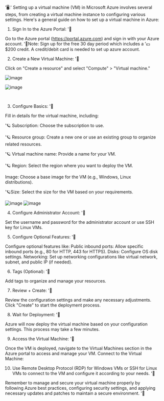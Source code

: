 '🖥️:' 
Setting up a virtual machine (VM) in Microsoft Azure involves several steps, from creating a virtual machine instance to configuring various settings. Here's a general guide on how to set up a virtual machine in Azure: 

1. Sign In to the Azure Portal:  '🚀

Go to the Azure portal (https://portal.azure.com) and sign in with your Azure account.
'📓Note: Sign up for the free 30 day period which includes a '💵$200 credit. A credit/debit card is needed to set up azure account. 

2. Create a New Virtual Machine: '🚀

 Click on "Create a resource" and select "Compute" > "Virtual machine."

 ![image](https://github.com/christyguajardo/azure-network-protocols/assets/147533626/0ee63b19-6df7-4ac6-a36a-3a697418cf64)

![image](https://github.com/christyguajardo/azure-network-protocols/assets/147533626/c9b40b26-ae27-4e25-8c58-6de741de25b9)
</p>
<br />


3. Configure Basics: '🚀

Fill in details for the virtual machine, including:

  '🪐 Subscription: Choose the subscription to use.
  
  '🪐 Resource group: Create a new one or use an existing group to organize related resources.
  
  '🪐 Virtual machine name: Provide a name for your VM.
  
  '🪐 Region: Select the region where you want to deploy the VM.
  
   Image: Choose a base image for the VM (e.g., Windows, Linux distributions).
   
  '🪐Size: Select the size for the VM based on your requirements.
  
![image](https://github.com/christyguajardo/azure-network-protocols/assets/147533626/d319ff54-bfe4-4101-a90f-429bf3e59bfc)
![image](https://github.com/christyguajardo/azure-network-protocols/assets/147533626/feb7ec24-2105-4226-8401-69adb1f38ba1)

 
4. Configure Administrator Account: '🚀

 Set the username and password for the administrator account or use SSH key for Linux VMs.
 
5. Configure Optional Features: '🚀

Configure optional features like:
  Public inbound ports: Allow specific inbound ports (e.g., 80 for HTTP, 443 for HTTPS).
  Disks: Configure OS disk settings.
  Networking: Set up networking configurations like virtual network, subnet, and public IP (if needed).
  
6. Tags (Optional): '🚀

Add tags to organize and manage your resources.

7. Review + Create: '🚀

Review the configuration settings and make any necessary adjustments.
Click "Create" to start the deployment process.

8. Wait for Deployment: '🚀

Azure will now deploy the virtual machine based on your configuration settings. This process may take a few minutes.

9. Access the Virtual Machine: '🚀

Once the VM is deployed, navigate to the Virtual Machines section in the Azure portal to access and manage your VM.
Connect to the Virtual Machine:

10. Use Remote Desktop Protocol (RDP) for Windows VMs or SSH for Linux VMs to connect to the VM and configure it according to your needs. '🚀
    
Remember to manage and secure your virtual machine properly by following Azure best practices, configuring security settings, and applying necessary updates and patches to maintain a secure environment. '💎






